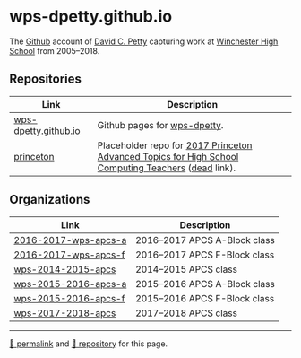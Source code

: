 # wps-dpetty.github.io

The [Github](https://github.com/wps-dpetty/) account of [David C. Petty](http://j.mp/wpsdpetty) capturing work at [Winchester High School](https://winchesterps.org/whs) from 2005&ndash;2018.

## Repositories

| Link | Description |
| --- | --- |
| [wps-dpetty.github.io](https://github.com/wps-dpetty/wps-dpetty.github.io) | Github pages for [wps-dpetty](https://github.com/wps-dpetty/). |
| [princeton](https://github.com/wps-dpetty/princeton) | Placeholder repo for [2017 Princeton Advanced Topics for High School Computing Teachers](https://www.facebook.com/groups/APComputerScienceTeachers/permalink/1422372881179130/) ([dead](http://advanced-topics.cs.princeton.edu/) link). |

## Organizations

| Link | Description |
| --- | --- |
| [2016-2017-wps-apcs-a](https://github.com/2016-2017-wps-apcs-a) | 2016&ndash;2017 APCS A-Block class |
| [2016-2017-wps-apcs-f](https://github.com/2016-2017-wps-apcs-f) | 2016&ndash;2017 APCS F-Block class |
| [wps-2014-2015-apcs](https://github.com/wps-2014-2015-apcs) | 2014&ndash;2015 APCS class |
| [wps-2015-2016-apcs-a](https://github.com/wps-2015-2016-apcs-a) | 2015&ndash;2016 APCS A-Block class |
| [wps-2015-2016-apcs-f](https://github.com/wps-2015-2016-apcs-f) | 2015&ndash;2016 APCS F-Block class |
| [wps-2017-2018-apcs](https://github.com/wps-2017-2018-apcs) | 2017&ndash;2018 APCS class |

<hr>

[&#128279; permalink](https://wps-dpetty.github.io/) and [&#128297; repository](https://github.com/wps-dpetty/wps-dpetty.github.io/) for this page.
